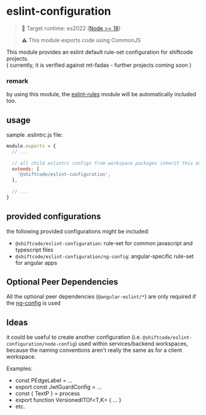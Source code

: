 # eslint-configuration

> 🎯 Target runtime: es2022 ([Node >= 18](https://node.green/#ES2022))

> ⚠️ This module exports code using CommonJS

This module provides an eslint default rule-set configuration for shiftcode projects.\
( currently, it is verified against mt-fadas - further projects coming soon )

### remark

by using this module, the [eslint-rules](../eslint-rules) module will be automatically included too.

## usage

sample .eslintrc.js file:

```javascript
module.exports = {
  // ...
    
  // all child eslintrc configs from workspace packages inherit this extension
  extends: [
    '@shiftcode/eslint-configuration',
  ],
  
  // ...
}
```

## provided configurations

the following provided configurations might be included:

- ``@shiftcode/eslint-configuration``: rule-set for common javascript and typescript files
- ``@shiftcode/eslint-configuration/ng-config``: angular-specific rule-set for angular apps

## Optional Peer Dependencies
All the optional peer dependencies (`@angular-eslint/*`) are only required if the [ng-config](./src/ng-config/index.ts)
is used

## Ideas

it could be useful to create another configuration (i.e. ``@shiftcode/eslint-configuration/node-config``)
used within services/backend workspaces, because the naming conventions aren't really the same as for a client workspace.

Examples:
- const PEdgeLabel = ...
- export const JwtGuardConfig = ...
- const { TextP } = process
- export function VersionedITOf<T,K> { ... }
- etc.
